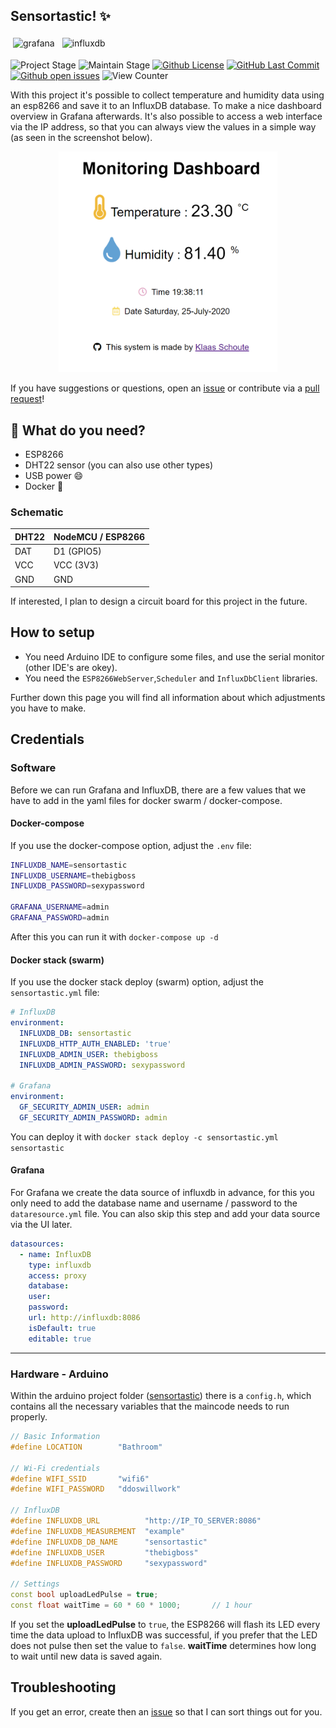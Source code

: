 ## Sensortastic! ✨

<p>
  <img src="https://raw.githubusercontent.com/klaasnicolaas/ColoredBadges/prod/svg/dev/tools/grafana.svg" alt="grafana" style="vertical-align:top; margin:4px">
  <img src="https://raw.githubusercontent.com/klaasnicolaas/ColoredBadges/prod/svg/dev/tools/influxdb.svg" alt="influxdb" style="vertical-align:top; margin:4px">
</p>

![Project Stage][project-stage-shield] ![Maintain Stage][maintain-stage-shield] [![Github License][license-shield]][license]
[![GitHub Last Commit][last-commit-shield]][commits] [![Github open issues][open-issues-shield]][issues] ![View Counter][view-counter-shield]


With this project it's possible to collect temperature and humidity data using an esp8266 and save it to an InfluxDB database. To make a nice dashboard overview in Grafana afterwards. It's also possible to access a web interface via the IP address, so that you can always view the values in a simple way (as seen in the screenshot below).

<p align="center">
    <img src="./assets/img/webinterface.png" alt="drawing" width="350"/>
</p>

If you have suggestions or questions, open an [issue][issues] or contribute via a [pull request][pr]!

## 🧰 What do you need?

- ESP8266
- DHT22 sensor (you can also use other types)
- USB power :smile:
- Docker :whale:

### Schematic

| DHT22 | NodeMCU / ESP8266 |
| --- | --- |
| DAT | D1 (GPIO5) |
| VCC | VCC (3V3) |
| GND | GND |

If interested, I plan to design a circuit board for this project in the future.

## How to setup

- You need Arduino IDE to configure some files, and use the serial monitor (other IDE's are okey).
- You need the `ESP8266WebServer`,`Scheduler` and `InfluxDbClient` libraries.

Further down this page you will find all information about which adjustments you have to make.

## Credentials

### Software

Before we can run Grafana and InfluxDB, there are a few values that we have to add in the yaml files for docker swarm / docker-compose.

#### Docker-compose

If you use the docker-compose option, adjust the `.env` file:

```bash
INFLUXDB_NAME=sensortastic
INFLUXDB_USERNAME=thebigboss
INFLUXDB_PASSWORD=sexypassword

GRAFANA_USERNAME=admin
GRAFANA_PASSWORD=admin
```

After this you can run it with `docker-compose up -d`

#### Docker stack (swarm)

If you use the docker stack deploy (swarm) option, adjust the `sensortastic.yml` file:

```yaml
# InfluxDB
environment:
  INFLUXDB_DB: sensortastic
  INFLUXDB_HTTP_AUTH_ENABLED: 'true'
  INFLUXDB_ADMIN_USER: thebigboss
  INFLUXDB_ADMIN_PASSWORD: sexypassword

# Grafana
environment:
  GF_SECURITY_ADMIN_USER: admin
  GF_SECURITY_ADMIN_PASSWORD: admin
```

You can deploy it with `docker stack deploy -c sensortastic.yml sensortastic`

#### Grafana

For Grafana we create the data source of influxdb in advance, for this you only need to add the database name and username / password to the `dataresource.yml` file. You can also skip this step and add your data source via the UI later.

```yaml
datasources:
  - name: InfluxDB
    type: influxdb
    access: proxy
    database:
    user: 
    password:
    url: http://influxdb:8086
    isDefault: true
    editable: true
```

---

### Hardware - Arduino

Within the arduino project folder ([sensortastic](./Sensortastic)) there is a `config.h`, which contains all the necessary variables that the maincode needs to run properly.

```C++
// Basic Information
#define LOCATION        "Bathroom"

// Wi-Fi credentials
#define WIFI_SSID       "wifi6"
#define WIFI_PASSWORD   "ddoswillwork"

// InfluxDB
#define INFLUXDB_URL          "http://IP_TO_SERVER:8086"
#define INFLUXDB_MEASUREMENT  "example"
#define INFLUXDB_DB_NAME      "sensortastic"
#define INFLUXDB_USER         "thebigboss"
#define INFLUXDB_PASSWORD     "sexypassword"

// Settings
const bool uploadLedPulse = true;
const float waitTime = 60 * 60 * 1000;       // 1 hour
```

If you set the **uploadLedPulse** to `true`, the ESP8266 will flash its LED every time the data upload to InfluxDB was successful, if you prefer that the LED does not pulse then set the value to `false`. **waitTime** determines how long to wait until new data is saved again.

## Troubleshooting

If you get an error, create then an [issue][issues] so that I can sort things out for you.

[issues]: https://github.com/klaasnicolaas/Project-Sensortastic/issues
[pr]: https://github.com/klaasnicolaas/Project-Sensortastic/pulls
[commits]: https://github.com/klaasnicolaas/Project-Sensortastic/commits/master
[license]: https://github.com/klaasnicolaas/Project-Sensortastic/blob/master/LICENSE


[last-commit-shield]: https://img.shields.io/github/last-commit/klaasnicolaas/Project-Sensortastic
[open-issues-shield]: https://img.shields.io/github/issues-raw/klaasnicolaas/Project-Sensortastic
[license-shield]: https://img.shields.io/github/license/klaasnicolaas/Project-Sensortastic
[view-counter-shield]: https://img.shields.io/github/search/klaasnicolaas/Project-Sensortastic/view
[project-stage-shield]: https://img.shields.io/badge/project%20stage-production%20ready-brightgreen
[maintain-stage-shield]: https://img.shields.io/badge/maintained-yes-brightgreen